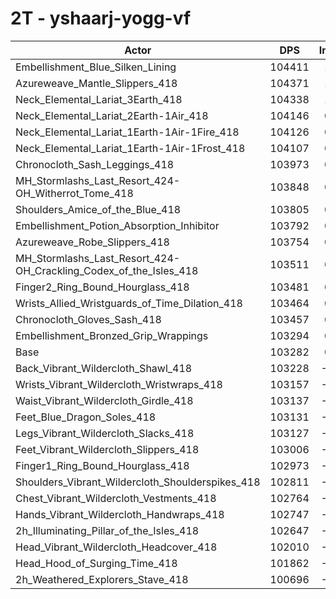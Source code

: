 # 2T - yshaarj-yogg-vf
| Actor | DPS | Increase |
|---|:---:|:---:|
|Embellishment_Blue_Silken_Lining|104411|1.09%|
|Azureweave_Mantle_Slippers_418|104371|1.05%|
|Neck_Elemental_Lariat_3Earth_418|104338|1.02%|
|Neck_Elemental_Lariat_2Earth-1Air_418|104146|0.84%|
|Neck_Elemental_Lariat_1Earth-1Air-1Fire_418|104126|0.82%|
|Neck_Elemental_Lariat_1Earth-1Air-1Frost_418|104107|0.80%|
|Chronocloth_Sash_Leggings_418|103973|0.67%|
|MH_Stormlashs_Last_Resort_424-OH_Witherrot_Tome_418|103848|0.55%|
|Shoulders_Amice_of_the_Blue_418|103805|0.51%|
|Embellishment_Potion_Absorption_Inhibitor|103792|0.49%|
|Azureweave_Robe_Slippers_418|103754|0.46%|
|MH_Stormlashs_Last_Resort_424-OH_Crackling_Codex_of_the_Isles_418|103511|0.22%|
|Finger2_Ring_Bound_Hourglass_418|103481|0.19%|
|Wrists_Allied_Wristguards_of_Time_Dilation_418|103464|0.18%|
|Chronocloth_Gloves_Sash_418|103457|0.17%|
|Embellishment_Bronzed_Grip_Wrappings|103294|0.01%|
|Base|103282|0.00%|
|Back_Vibrant_Wildercloth_Shawl_418|103228|-0.05%|
|Wrists_Vibrant_Wildercloth_Wristwraps_418|103157|-0.12%|
|Waist_Vibrant_Wildercloth_Girdle_418|103137|-0.14%|
|Feet_Blue_Dragon_Soles_418|103131|-0.15%|
|Legs_Vibrant_Wildercloth_Slacks_418|103127|-0.15%|
|Feet_Vibrant_Wildercloth_Slippers_418|103006|-0.27%|
|Finger1_Ring_Bound_Hourglass_418|102973|-0.30%|
|Shoulders_Vibrant_Wildercloth_Shoulderspikes_418|102811|-0.46%|
|Chest_Vibrant_Wildercloth_Vestments_418|102764|-0.50%|
|Hands_Vibrant_Wildercloth_Handwraps_418|102747|-0.52%|
|2h_Illuminating_Pillar_of_the_Isles_418|102647|-0.61%|
|Head_Vibrant_Wildercloth_Headcover_418|102010|-1.23%|
|Head_Hood_of_Surging_Time_418|101862|-1.38%|
|2h_Weathered_Explorers_Stave_418|100696|-2.50%|
